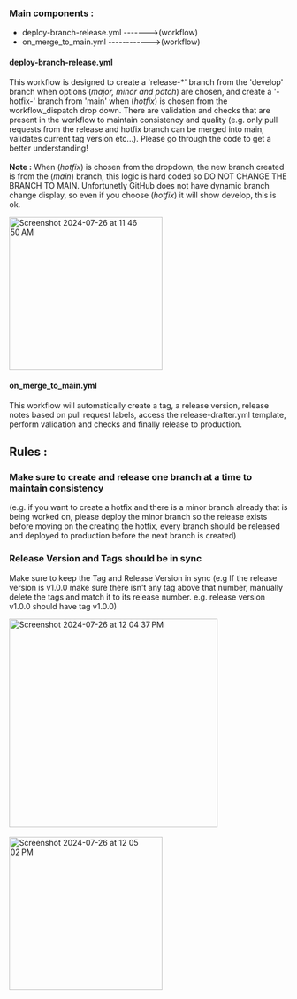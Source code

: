 ### Main components :
- deploy-branch-release.yml ------->(workflow)
- on_merge_to_main.yml ------------>(workflow)

#### deploy-branch-release.yml
This workflow is designed to create a 'release-*' branch from the 'develop' branch when options (_major, minor and patch_) are chosen, and create a '-hotfix-' branch from 'main' when (_hotfix_) is chosen from the workflow_dispatch drop down. There are validation and checks that are present in the workflow to maintain consistency and quality (e.g. only pull requests from the release and hotfix branch can be merged into main, validates current tag version etc...). Please go through the code to get a better understanding! <br></br>
**Note :** When (_hotfix_) is chosen from the dropdown, the new branch created is from the (_main_) branch, this logic is hard coded so DO NOT CHANGE THE BRANCH TO MAIN. Unfortunetly GitHub does not have dynamic branch change display, so even if you choose (_hotfix_) it will show develop, this is ok.

 <img width="277" alt="Screenshot 2024-07-26 at 11 46 50 AM" src="https://github.com/user-attachments/assets/081796eb-4f45-43fc-ab43-10ed4fb7f357">

#### on_merge_to_main.yml
This workflow will automatically create a tag, a release version, release notes based on pull request labels, access the release-drafter.yml template, perform validation and checks and finally release to production. 

## Rules :
### Make sure to create and release one branch at a time to maintain consistency
(e.g. if you want to create a hotfix and there is a minor branch already that is being worked on, please deploy the minor branch so the release exists before moving on the creating the hotfix, every branch should be released and deployed to production before the next branch is created)

### Release Version and Tags should be in sync
Make sure to keep the Tag and Release Version in sync (e.g If the release version is v1.0.0 make sure there isn't any tag above that number, manually delete the tags and match it to its release number. e.g. release version v1.0.0 should have tag v1.0.0)

<img width="377" alt="Screenshot 2024-07-26 at 12 04 37 PM" src="https://github.com/user-attachments/assets/c553195d-6727-4cbd-8811-a3f598be81c7"> <br></br>
<img width="277" alt="Screenshot 2024-07-26 at 12 05 02 PM" src="https://github.com/user-attachments/assets/dfd96d61-fd43-44a3-811f-2d35f7e3328e">
